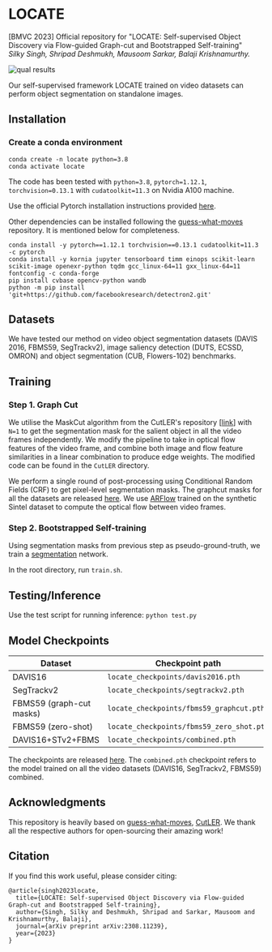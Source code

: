 # LOCATE
[BMVC 2023] Official repository for "LOCATE: Self-supervised Object Discovery via Flow-guided Graph-cut and Bootstrapped Self-training"  
*Silky Singh, Shripad Deshmukh, Mausoom Sarkar, Balaji Krishnamurthy.*

![qual results](assets/locate_VOS_qual.png)

Our self-supervised framework LOCATE trained on video datasets can perform object segmentation on standalone images.

<!-- ![model pipeline](assets/model_pipeline.png) -->

## Installation

### Create a conda environment

```
conda create -n locate python=3.8
conda activate locate
```

The code has been tested with `python=3.8`, `pytorch=1.12.1`, `torchvision=0.13.1` with `cudatoolkit=11.3` on Nvidia A100 machine.

Use the official Pytorch installation instructions provided [here](https://pytorch.org/get-started/previous-versions/).

Other dependencies can be installed following the [guess-what-moves](https://github.com/karazijal/guess-what-moves) repository. It is mentioned below for completeness.

```
conda install -y pytorch==1.12.1 torchvision==0.13.1 cudatoolkit=11.3 -c pytorch
conda install -y kornia jupyter tensorboard timm einops scikit-learn scikit-image openexr-python tqdm gcc_linux-64=11 gxx_linux-64=11 fontconfig -c conda-forge
pip install cvbase opencv-python wandb 
python -m pip install 'git+https://github.com/facebookresearch/detectron2.git'
```


## Datasets

We have tested our method on video object segmentation datasets (DAVIS 2016, FBMS59, SegTrackv2), image saliency detection (DUTS, ECSSD, OMRON) and object segmentation (CUB, Flowers-102) benchmarks.  


## Training

### Step 1. Graph Cut

We utilise the MaskCut algorithm from the CutLER's repository [[link](https://github.com/facebookresearch/CutLER)] with `N=1` to get the segmentation mask for the salient object in all the video frames independently. We modify the pipeline to take in optical flow features of the video frame, and combine both image and flow feature similarities in a linear combination to produce edge weights. The modified code can be found in the `CutLER` directory. 

We perform a single round of post-processing using Conditional Random Fields (CRF) to get pixel-level segmentation masks. The graphcut masks for all the datasets are released [here](https://www.dropbox.com/scl/fo/wdr6jxutv9x4zte1n8jyz/h?rlkey=ayfmd4dp03tjdg6a2m0xg4iac&dl=0). We use [ARFlow](https://github.com/lliuz/ARFlow) trained on the synthetic Sintel dataset to compute the optical flow between video frames.


### Step 2. Bootstrapped Self-training

Using segmentation masks from previous step as pseudo-ground-truth, we train a [segmentation](https://github.com/facebookresearch/MaskFormer) network.

In the root directory, run `train.sh`.

## Testing/Inference

Use the test script for running inference: `python test.py`


## Model Checkpoints

| Dataset | Checkpoint path |
| ------- | ---------- |
| DAVIS16 | `locate_checkpoints/davis2016.pth` |
| SegTrackv2 | `locate_checkpoints/segtrackv2.pth` |
| FBMS59 (graph-cut masks) | `locate_checkpoints/fbms59_graphcut.pth` |
| FBMS59 (zero-shot) | `locate_checkpoints/fbms59_zero_shot.pth` |
| DAVIS16+STv2+FBMS | `locate_checkpoints/combined.pth` |

The checkpoints are released [here](https://www.dropbox.com/scl/fo/v2akgrbzyyvkgtr98x2ok/h?rlkey=wfhmcm26fb3ivirdpx6pdkdxb&dl=0). The `combined.pth` checkpoint refers to the model trained on all the video datasets (DAVIS16, SegTrackv2, FBMS59) combined.

## Acknowledgments

This repository is heavily based on [guess-what-moves](https://github.com/karazijal/guess-what-moves), [CutLER](https://github.com/facebookresearch/CutLER). We thank all the respective authors for open-sourcing their amazing work! 



## Citation

If you find this work useful, please consider citing:

```
@article{singh2023locate,
  title={LOCATE: Self-supervised Object Discovery via Flow-guided Graph-cut and Bootstrapped Self-training},
  author={Singh, Silky and Deshmukh, Shripad and Sarkar, Mausoom and Krishnamurthy, Balaji},
  journal={arXiv preprint arXiv:2308.11239},
  year={2023}
}
```
